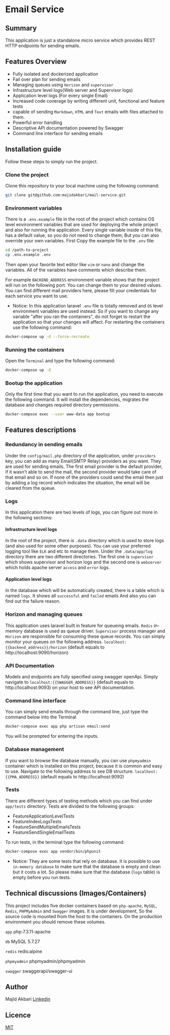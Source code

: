 # Email Service
## Summary
This application is just a standalone micro service which provides REST HTTP endpoints for sending emails.

## Features Overview
* Fully isolated and dockerized application
* Fail over plan for sending emails
* Managing queues using `Horizon` and `supervisor`
* Infrastructure level logs(Web server and Supervisor logs)
* Application level logs (For every single Email)
* Increased code coverage by writing different unit, functional and feature tests
* capable of sending `Markdown`, `HTML` and `Text` emails with files attached to them.
* Powerful error handling
* Descriptive API documentation powered by Swagger
* Command line interface for sending emails

## Installation guide
Follow these steps to simply run the project.

### Clone the project
Clone this repository to your local machine using the following command:
```bash
git clone git@github.com:majidakbari/mail-service.git
```

### Environment variables
There is a `.env.example` file in the root of the project which contains OS level environment variables that are used for deploying the whole project and also for running the application.
Every single variable inside of this file, has a default value, so you do not need to change them; But you can also override your own variables. First Copy the example file to the `.env` file:
```bash
cd /path-to-project
cp .env.example .env
```
Then open your favorite text editor like `vim` or `nano` and change the variables. All of the variables have comments which describe them.

For example `BACKEND_ADDRESS` environment variable shows that the project will run on the following port. You can change them to your desired values. You can find different mail providers here, please fill your credentials for each service you want to use.

* Notice: In this application laravel `.env` file is totally removed and `OS` level environment variables are used instead. So if you want to change any variable "after you ran the containers", do not forget to restart the application so that your changes will affect. For restarting the containers use the following command:
```bash
docker-compose up -d --force-recreate
```

### Running the containers
Open the `Terminal` and type the following command:
```bash
docker-compose up -d 
```

### Bootup the application

Only the first time that you want to run the application, you need to execute the following command.
It will install the dependencies, migrates the database and changes required directory permissions.

```bash
docker-compose exec --user www-data app bootup
```
## Features descriptions 

### Redundancy in sending emails
Under the `config/mail.php` directory of the application, under `providers` key, you can add as many Email(SMTP Relay) providers as you want. They are used for sending emails. The first email provider is the default provider, if it wasn't able to send the mail, the second provider would take care of that email and so on. If none of the providers could send the email then just by adding a log record which indicates the situation, the email will be cleared from the queue. 

### Logs
In this application there are two levels of logs, you can figure out more in the following sections:

#### Infrastructure level logs
In the root of the project, there is `.data` directory which is used to store logs (and also used for some other purposes). You can use your preferred logging tool like `ELK` and etc to manage them.
Under the `.data/app/log` directory there are two different directories. The first one is `supervisor` which shows supervisor and horizon logs and the second one is `webserver` which holds apache server `access` and `error` logs.

#### Application level logs
In the database which will be automatically created, there is a table which is named `logs`. It shows all `successful` and `failed` emails And also you can find out the failure reason. 

### Horizon and managing queues
This application uses laravel built in feature for queueing emails. `Redis` in-memory database is used as queue driver. `Supervisor` process manager and `Horizon` are responsible for consuming these queue records. You can simply monitor your queues on the following address. 
`localhost:{{backend_address}}/horizon` (default equals to http://localhost:9090/horizon)
### API Documentation
Models and endpoints are fully specified using swagger openApi.
Simply navigate to `localhost:{{SWAGGER_ADDRESS}}` (default equals to http://localhost:9093) on your host to see API documentation.

### Command line interface
You can simply send emails through the command line, just type the command below into the Terminal
```bash
docker-compose exec app php artisan email:send
```
You will be prompted for entering the inputs.

### Database management
If you want to browse the database manually, you can use `phpmyadmin` container which is installed on this project, because it is common and easy to use.
Navigate to the following address to see DB structure.
`localhost:{{PMA_ADDRESS}}` (default equals to http://localhost:9092)

### Tests
There are different types of testing methods which you can find under `app/tests` directory. Tests are divided to the following groups:
* FeatureApplicationLevelTests
* FeatureIndexLogsTests
* FeatureSendMultipleEmailsTests
* FeatureSendSingleEmailTests

To run tests, in the terminal type the following command:
```bash
docker-compose exec app vendor/bin/phpunit
```
* Notice: They are some tests that rely on database. It is possible to use `in-memory database` to make sure that the database is empty and clean but it costs a lot. So please make sure that the database (`logs` table) is empty before you run tests.

## Technical discussions (Images/Containers)
This project includes five docker containers based on `php-apache`, `MySQL`, `Redis`, `PHPMyAdmin` and `Swagger` images.
It is under development, So the source code is mounted from the host to the containers. On the production environment you should remove these volumes.

`app`
php:7.3.11-apache

`db`
MySQL 5.7.27

`redis`
redis:alpine

`phpmyadmin`
phpmyadmin/phpmyadmin

`swagger`
swaggerapi/swagger-ui

## Author
Majid Akbari [Linkedin](https://linkedin.com/in/majid-akbari)

## Licence
[MIT](https://choosealicense.com/licenses/mit/)
